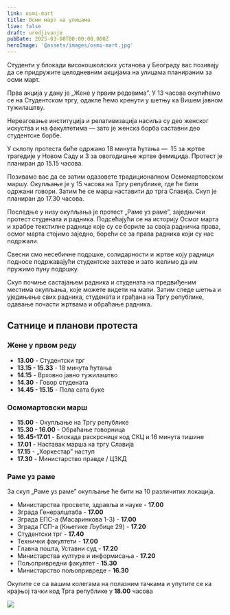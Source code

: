 ```yaml
---
link: osmi-mart
title: Осми март на улицама
live: false
draft: uredjivanje
pubDate: 2025-03-08T00:00:00.000Z
heroImage: '@assets/images/osmi-mart.jpg'
---
```

Студенти у блокади високошколских установа у Београду вас позивају да се придружите целодневним акцијама на улицама планираним за осми март.

Прва акција у дану је „Жене у првим редовима”. У 13 часова окупићемо се на Студентском тргу, одакле ћемо кренути у шетњу ка Вишем јавном тужилаштву. 

Нереаговање институција и релативизација насиља су део женског искуства и на факултетима — зато је женска борба саставни део студентске борбе.

У склопу протеста биће одржано 18 минута ћутања —  15 за жртве трагедије у Новом Саду и 3 за овогодишње жртве фемицида. Протест је планиран до 15.15 часова.

Позивамо вас да се затим одазовете традиционалном Осмомартовском маршу. Окупљање је у 15 часова на Тргу републике, где ће бити одржани говори. Затим ће се марш наставити до трга Славија. Скуп је планиран до 17.30 часова.

Последње у низу окупљања је протест „Раме уз раме”, заједнички протест студената и радника. Подсећајући се на историју Осмог марта и храбре текстилне раднице које су се бориле за своја радничка права, осмог марта стојимо заједно, борећи се за права радника који су нас подржали.

Свесни смо несебичне подршке, солидарности и жртве коју радници подносе подржавајући студентске захтеве и зато желимо да им пружимо пуну подршку. 

Скуп почиње састајањем радника и студената на предвиђеним местима окупљања, које можете видети на мапи. Затим следе шетња и уједињење свих радника, студената и грађана на Тргу републике, одавање почасти жртвама и обраћање радника.

## Сатнице и планови протеста

### Жене у првом реду

- **13.00** - Студентски трг
-  **13.15 - 15.33** - 18 минута ћутања
- **14.15** - Врховно јавно тужилаштво
- **14.30** - Говор студената
- **14.45 - 15.15** - Пола сата буке

### Осмомартовски марш

- **15.00** - Окупљање на Тргу републике
- **15.30 - 16.00** - Обраћање говорница
- **16.45-17.01** - Блокада раскрснице код СКЦ и 16 минута тишине
- **17.01** - Наставак марша ка тргу Славија
- **17.15** - „Хоркестар” наступ
- **17.30** - Министарство правде / ЦЗКД

### Раме уз раме

За скуп „Раме уз раме” окупљање ће бити на 10 различитих локација.

- Министарства просвете, здравља и науке - **17.00**
- Зграда Генералштаба  - **17.00**
- Зграда ЕПС-a (Масаринкова 1-3) - **17.00**
- Зграда ГСП-a (Књегике Љубице 29) - **17.20**
- Студентски трг - **17.40**
- Технички факултети - **17.00**
- Главна пошта, Уставни суд - **17.20**
- Министарства културе и информисања - **17.20**
- Пољопривредни факултет - **15.30**
- Министарство пољопривреде - **16.30**

Окупите се са вашим колегама на полазним тачкама и упутите се ка крајњој тачки код Трга републике у **18.00** часова

![](@assets/images/rame-uz-rame-mapa.jpg)
